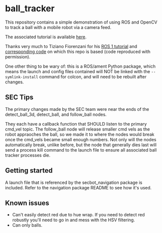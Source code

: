 # ball_tracker

This repository contains a simple demonstration of using ROS and OpenCV to track a ball with a mobile robot via a camera feed.

The associated tutorial is available [here](https://youtu.be/gISSSbYUZag).

Thanks very much to Tiziano Fiorenzani for his [ROS 1 tutorial](https://www.youtube.com/watch?v=We6CQHhhOFo) and [corresponding code](https://github.com/tizianofiorenzani/ros_tutorials/blob/master/opencv/src/find_ball.py) on which this repo is based (code reproduced with permission).

One other thing to be wary of: this is a ROS/ament Python package, which means the launch and config files contained will NOT be linked with the `--symlink-install` command for colcon, and will need to be rebuilt after changes.

## SEC Tips

The primary changes made by the SEC team were near the ends of the detect_ball_3d, detect_ball, and follow_ball nodes.

They each have a callback function that SHOULD listen to the primary cmd_vel topic. The follow_ball node will release smaller cmd vels as the robot appraoches the ball, so we made it to where the nodes would break once the cmd_vels became small enough numbers. Not only will the nodes automatically break, unlike before, but the node that generally dies last will send a process kill command to the launch file to ensure all associated ball tracker processes die.


## Getting started

A launch file that is referenced by the secbot_navigation package is included. Refer to the navigation package README to see how it's used.

## Known issues
- Can't easily detect red due to hue wrap. If you need to detect red robustly you'll need to go in and mess with the HSV filtering.
- Can only balls.